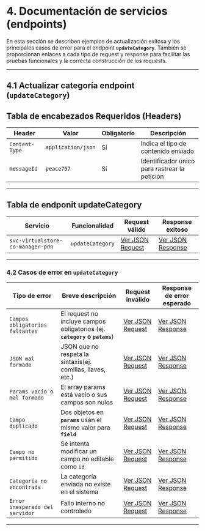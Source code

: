 # 4. Documentación de servicios (endpoints)

En esta sección se describen ejemplos de actualización exitosa y los principales casos de error para el endpoint **`updateCategory`**. También se proporcionan enlaces a cada tipo de request y response para facilitar las pruebas funcionales y la correcta construcción de los requests.

---

## 4.1 Actualizar categoría endpoint (`updateCategory`)

## Tabla de encabezados Requeridos (Headers)

| **Header**     | **Valor**          | **Obligatorio** | **Descripción**                               |
| -------------- | ------------------ | --------------- | --------------------------------------------- |
| `Content-Type` | `application/json` | Sí              | Indica el tipo de contenido enviado           |
| `messageId`    | `peace757`         | Sí              | Identificador único para rastrear la petición |

---

<a name="table-update-category"></a>

## Tabla de endponit updateCategory

| **Servicio**                      | **Funcionalidad** | **Request válido**                                                                             | **Response exitoso**                                                                             |
| --------------------------------- | ----------------- | ---------------------------------------------------------------------------------------------- | ------------------------------------------------------------------------------------------------ |
| `svc-virtualstore-co-manager-pdn` | `updateCategory`  | [Ver JSON Request](service-documentation-jsons-r-r-update-category.md#request-update-category) | [Ver JSON Response](service-documentation-jsons-r-r-update-category.md#response-update-category) |

---

<a name="table-error-update-category"></a>

### 4.2 Casos de error en `updateCategory`

| **Tipo de error**               | **Breve descripción**                                                     | **Request inválido**                                                                                                          | **Response de error esperado**                                                                                                   |
| ------------------------------- | ------------------------------------------------------------------------- | ----------------------------------------------------------------------------------------------------------------------------- | -------------------------------------------------------------------------------------------------------------------------------- |
| `Campos obligatorios faltantes` | El request no incluye campos obligatorios (ej. **`category` o `patams`**) | [Ver JSON Request](service-documentation-jsons-error-update-category.md#request-campos-obligatorios-faltantes-update-categor) | [Ver JSON Response](service-documentation-jsons-error-update-category.md#response-campos-obligatorios-faltantes-update-category) |
| `JSON mal formado`              | JSON que no respeta la sintaxis(ej. comillas, llaves, etc.)               | [Ver JSON Request](service-documentation-jsons-error-update-category.md#request-json-mal-formado-update-category)             | [Ver JSON Response](service-documentation-jsons-error-update-category.md#response-json-mal-formado-update-category)              |
| `Params vacío o mal formado`    | El array params está vacío o sus campos son nulos                         | [Ver JSON Request](service-documentation-jsons-error-update-category.md#request-params-vacío-update-category)                 | [Ver JSON Response](service-documentation-jsons-error-update-category.md#response-params-vacío-update-category)                  |
| `Campo duplicado`               | Dos objetos en **`params`** usan el mismo valor para **`field`**          | [Ver JSON Request](service-documentation-jsons-error-update-category.md#request-campo-duplicado-update-category)              | [Ver JSON Response](service-documentation-jsons-error-update-category.md#response-campo-duplicado-update-category)               |
| `Campo no permitido`            | Se intenta modificar un campo no editable como `id`                       | [Ver JSON Request](service-documentation-jsons-error-update-category.md#request-campo-no-permitido-update-category)           | [Ver JSON Response](service-documentation-jsons-error-update-category.md#response-campo-no-permitido-update-category)            |
| `Categoría no encontrada`       | La categoría enviada no existe en el sistema                              | [Ver JSON Request](service-documentation-jsons-error-update-category.md#request-categoría-no-encontrada-update-category)      | [Ver JSON Response](service-documentation-jsons-error-update-category.md#response-categoría-no-encontrada-update-category)       |
| `Error inesperado del servidor` | Fallo interno no controlado                                               | [Ver JSON Request](service-documentation-jsons-error-update-category.md#request-error-interno-update-category)                | [Ver JSON Response](service-documentation-jsons-error-update-category.md#reponse-error-interno-update-category)                  |

---
